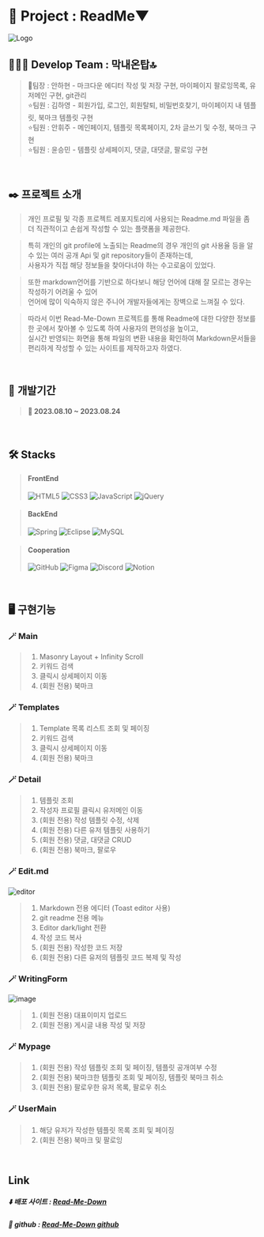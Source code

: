 #  📝 Project : ReadMe▼
![Logo](https://github.com/Mk-Mini-Team1/Read-Me-Down/assets/132359385/322a006c-4423-4394-a282-2bdcd1bd0981)

## 👯‍♀️👯 Develop Team : 막내온탑🔝
> 👑팀장 : 안하현 - 마크다운 에디터 작성 및 저장 구현, 마이페이지 팔로잉목록, 유저메인 구현, git관리<br>
> ⭐팀원 : 김하영 - 회원가입, 로그인, 회원탈퇴, 비밀번호찾기, 마이페이지 내 템플릿, 북마크 템플릿 구현<br>
> ⭐팀원 : 안휘주 - 메인페이지, 템플릿 목록페이지, 2차 글쓰기 및 수정, 북마크 구현<br>
> ⭐팀원 : 윤승민 - 템플릿 상세페이지, 댓글, 대댓글, 팔로잉 구현<br>
<br>

## ✒️ 프로젝트 소개
> 개인 프로필 및 각종 프로젝트 레포지토리에 사용되는 Readme.md 파일을 좀 더 직관적이고 손쉽게 작성할 수 있는 플랫폼을 제공한다.<br>

> 특히 개인의 git profile에 노출되는 Readme의 경우 개인의 git 사용율 등을 알 수 있는 여러 공개 Api 및 git repository들이 존재하는데,<br>
> 사용자가 직접 해당 정보들을 찾아다녀야 하는 수고로움이 있었다.<br>

> 또한 markdown언어를 기반으로 하다보니 해당 언어에 대해 잘 모르는 경우는 작성하기 어려울 수 있어<br>
> 언어에 많이 익숙하지 않은 주니어 개발자들에게는 장벽으로 느껴질 수 있다.<br>

> 따라서 이번 Read-Me-Down 프로젝트를 통해 Readme에 대한 다양한 정보를 한 곳에서 찾아볼 수 있도록 하여 사용자의 편의성을 높이고,<br>
> 실시간 반영되는 화면을 통해 파일의 변환 내용을 확인하여 Markdown문서들을 편리하게 작성할 수 있는 사이트를 제작하고자 하였다.
<br>

## 📅 개발기간
> #### 📅 2023.08.10 ~ 2023.08.24
<br>

## 🛠️ Stacks
> #### FrontEnd
> ![HTML5](https://img.shields.io/badge/html5-%23E34F26.svg?style=for-the-badge&logo=html5&logoColor=white) ![CSS3](https://img.shields.io/badge/css3-%231572B6.svg?style=for-the-badge&logo=css3&logoColor=white) ![JavaScript](https://img.shields.io/badge/javascript-%23323330.svg?style=for-the-badge&logo=javascript&logoColor=%23F7DF1E) ![jQuery](https://img.shields.io/badge/jquery-%230769AD.svg?style=for-the-badge&logo=jquery&logoColor=white) 

> #### BackEnd
> ![Spring](https://img.shields.io/badge/spring-%236DB33F.svg?style=for-the-badge&logo=spring&logoColor=white) ![Eclipse](https://img.shields.io/badge/Eclipse-2C2255.svg?style=for-the-badge&logo=Eclipse&logoColor=white) ![MySQL](https://img.shields.io/badge/mysql-%2300f.svg?style=for-the-badge&logo=mysql&logoColor=white) 

> #### Cooperation
> ![GitHub](https://img.shields.io/badge/github-%23121011.svg?style=for-the-badge&logo=github&logoColor=white) ![Figma](https://img.shields.io/badge/figma-%23F24E1E.svg?style=for-the-badge&logo=figma&logoColor=white) ![Discord](https://img.shields.io/badge/Discord-%235865F2.svg?style=for-the-badge&logo=discord&logoColor=white) ![Notion](https://img.shields.io/badge/Notion-%23000000.svg?style=for-the-badge&logo=notion&logoColor=white) 
<br>

## 🖥️ 구현기능
### 🪄 Main
> 1. Masonry Layout + Infinity Scroll
> 2. 키워드 검색
> 3. 클릭시 상세페이지 이동
> 4. (회원 전용) 북마크

### 🪄 Templates
> 1. Template 목록 리스트 조회 및 페이징
> 2. 키워드 검색
> 3. 클릭시 상세페이지 이동
> 4. (회원 전용) 북마크

### 🪄 Detail
> 1. 템플릿 조회
> 2. 작성자 프로필 클릭시 유저메인 이동
> 3. (회원 전용) 작성 템플릿 수정, 삭제
> 4. (회원 전용) 다른 유저 템플릿 사용하기
> 5. (회원 전용) 댓글, 대댓글 CRUD
> 6. (회원 전용) 북마크, 팔로우

### 🪄 Edit.md
![editor](https://github.com/Mk-Mini-Team1/Read-Me-Down/assets/132359385/da225e4b-8489-4117-ac76-28867aea81e7)
> 1. Markdown 전용 에디터 (Toast editor 사용)
> 2. git readme 전용 메뉴
> 3. Editor dark/light 전환
> 4. 작성 코드 복사
> 5. (회원 전용) 작성한 코드 저장
> 6. (회원 전용) 다른 유저의 템플릿 코드 복제 및 작성

### 🪄 WritingForm
![image](https://github.com/Mk-Mini-Team1/Read-Me-Down/assets/132359385/80b32a4a-1fe8-40c5-900c-5a52f6e1bde4)
> 1. (회원 전용) 대표이미지 업로드
> 2. (회원 전용) 게시글 내용 작성 및 저장

### 🪄 Mypage
> 1. (회원 전용) 작성 템플릿 조회 및 페이징, 템플릿 공개여부 수정
> 2. (회원 전용) 북마크한 템플릿 조회 및 페이징, 템플릿 북마크 취소
> 3. (회원 전용) 팔로우한 유저 목록, 팔로우 취소

### 🪄 UserMain
> 1. 해당 유저가 작성한 템플릿 목록 조회 및 페이징
> 2. (회원 전용) 북마크 및 팔로잉
<br>

## Link
##### ⬇️ 배포 사이트 : [Read-Me-Down](http://49.50.172.59:8080/)
##### 🔗 github : [Read-Me-Down github](https://github.com/Mk-Mini-Team1/Read-Me-Down)
